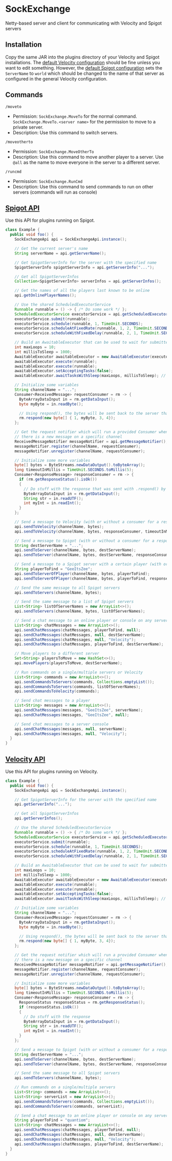 # SockExchange
Netty-based server and client for communicating with Velocity and Spigot servers

## Installation
Copy the same JAR into the plugins directory of your Velocity and Spigot installations. The
[default Velocity configuration](https://github.com/quantiom/SockExchangeVelocity/blob/master/src/main/resources/velocity-config.yml)
should be fine unless you want to edit something. However, the [default Spigot configuration](https://github.com/quantiom/SockExchangeVelocity/blob/master/src/main/resources/config.yml)
sets the `ServerName` to `world` which should be changed to the name of that server as configured
in the general Velocity configuration.

## Commands
`/moveto`
  - Permission: `SockExchange.MoveTo` for the normal command. `SockExchange.MoveTo.<server name>` for the permission to move to a private server.
  - Description: Use this command to switch servers.

`/moveotherto`
  - Permission: `SockExchange.MoveOtherTo`
  - Description: Use this command to move another player to a server. Use `@all` as the name to move everyone in the server to a different server.

`/runcmd`
  - Permission: `SockExchange.RunCmd`
  - Description: Use this command to send commands to run on other servers (commands will run as console)

## [Spigot API](https://github.com/GeeItsZee/SockExchange/blob/master/src/main/java/com/gmail/tracebachi/SockExchange/Spigot/SockExchangeApi.java)
Use this API for plugins running on Spigot.

```java
class Example {
  public void foo() {
    SockExchangeApi api = SockExchangeApi.instance();

    // Get the current server's name
    String serverName = api.getServerName();

    // Get SpigotServerInfo for the server with the specified name
    SpigotServerInfo spigotServerInfo = api.getServerInfo("...");

    // Get all SpigotServerInfos
    Collection<SpigotServerInfo> serverInfos = api.getServerInfos();

    // Get the names of all the players last known to be online
    api.getOnlinePlayerNames();

    // Use the shared ScheduledExecutorService
    Runnable runnable = () -> { /* Do some work */ };
    ScheduledExecutorService executorService = api.getScheduledExecutorService();
    executorService.submit(runnable);
    executorService.schedule(runnable, 1, TimeUnit.SECONDS);
    executorService.scheduleAtFixedRate(runnable, 1, 2, TimeUnit.SECONDS);
    executorService.scheduleWithFixedDelay(runnable, 2, 1, TimeUnit.SECONDS);

    // Build an AwaitableExecutor that can be used to wait for submitted tasks to finish
    int maxLoops = 10;
    int millisToSleep = 1000;
    AwaitableExecutor awaitableExecutor = new AwaitableExecutor(executorService);
    awaitableExecutor.execute(runnable);
    awaitableExecutor.execute(runnable);
    awaitableExecutor.setAcceptingTasks(false);
    awaitableExecutor.awaitTasksWithSleep(maxLoops, millisToSleep); // Throws InterruptedException

    // Initialize some variables
    String channelName = "...";
    Consumer<ReceivedMessage> requestConsumer = rm -> {
      ByteArrayDataInput in = rm.getDataInput();
      byte myByte = in.readByte();

      // Using respond(), the bytes will be sent back to the server that made the request
      rm.respond(new byte[] { 1, myByte, 3, 4});
    };

    // Get the request notifier which will run a provided Consumer when
    // there is a new message on a specific channel
    ReceivedMessageNotifier messageNotifier = api.getMessageNotifier();
    messageNotifier.register(channelName, requestConsumer);
    messageNotifier.unregister(channelName, requestConsumer);

    // Initialize some more variables
    byte[] bytes = ByteStreams.newDataOutput().toByteArray();
    long timeoutInMillis = TimeUnit.SECONDS.toMillis(5);
    Consumer<ResponseMessage> responseConsumer = rm -> {
      if (rm.getResponseStatus().isOk())
      {
        // Do stuff with the response that was sent with .respond() by the other server
        ByteArrayDataInput in = rm.getDataInput();
        String str = in.readUTF();
        int myInt = in.readInt();
      }
    };

    // Send a message to Velocity (with or without a consumer for a response)
    api.sendToVelocity(channelName, bytes);
    api.sendToVelocity(channelName, bytes, responseConsumer, timeoutInMillis);

    // Send a message to Spigot (with or without a consumer for a response)
    String destServerName = "...";
    api.sendToServer(channelName, bytes, destServerName);
    api.sendToServer(channelName, bytes, destServerName, responseConsumer, timeoutInMillis);

    // Send a message to a Spigot server with a certain player (with or without a consumer)
    String playerToFind = "GeeItsZee";
    api.sendToServerOfPlayer(channelName, bytes, playerToFind);
    api.sendToServerOfPlayer(channelName, bytes, playerToFind, responseConsumer, timeoutInMillis);

    // Send the same message to all Spigot servers
    api.sendToServers(channelName, bytes);

    // Send the same message to a list of Spigot servers
    List<String> listOfServerNames = new ArrayList<>();
    api.sendToServers(channelName, bytes, listOfServerNames);

    // Send a chat message to an online player or console on any server
    List<String> chatMessages = new ArrayList<>();
    api.sendChatMessages(chatMessages, playerToFind, null);
    api.sendChatMessages(chatMessages, null, destServerName);
    api.sendChatMessages(chatMessages, null, "Velocity");
    api.sendChatMessages(chatMessages, playerToFind, destServerName);

    // Move players to a different server
    Set<String> playersToMove = new HashSet<>();
    api.movePlayers(playersToMove, destServerName);

    // Run commands on a single/multiple servers or Velocity
    List<String> commands = new ArrayList<>();
    api.sendCommandsToServers(commands, Collections.emptyList());
    api.sendCommandsToServers(commands, listOfServerNames);
    api.sendCommandsToVelocity(commands);

    // Send chat messages to a player
    List<String> messages = new ArrayList<>();
    api.sendChatMessages(messages, "GeeItsZee", serverName);
    api.sendChatMessages(messages, "GeeItsZee", null);

    // Send chat messages to a server console
    api.sendChatMessages(messages, null, serverName);
    api.sendChatMessages(messages, null, "Velocity");
  }
}
```

## [Velocity API](https://github.com/quantiom/SockExchangeVelocity/blob/master/src/main/java/com/gmail/tracebachi/SockExchange/Velocity/SockExchangeApi.java)
Use this API for plugins running on Velocity.

```java
class Example {
  public void foo() {
    SockExchangeApi api = SockExchangeApi.instance();

    // Get SpigotServerInfo for the server with the specified name
    api.getServerInfo("...");

    // Get all SpigotServerInfos
    api.getServerInfos();

    // Use the shared ScheduledExecutorService
    Runnable runnable = () -> { /* Do some work */ };
    ScheduledExecutorService executorService = api.getScheduledExecutorService();
    executorService.submit(runnable);
    executorService.schedule(runnable, 1, TimeUnit.SECONDS);
    executorService.scheduleAtFixedRate(runnable, 1, 2, TimeUnit.SECONDS);
    executorService.scheduleWithFixedDelay(runnable, 2, 1, TimeUnit.SECONDS);

    // Build an AwaitableExecutor that can be used to wait for submitted tasks to finish
    int maxLoops = 10;
    int millisToSleep = 1000;
    AwaitableExecutor awaitableExecutor = new AwaitableExecutor(executorService);
    awaitableExecutor.execute(runnable);
    awaitableExecutor.execute(runnable);
    awaitableExecutor.setAcceptingTasks(false);
    awaitableExecutor.awaitTasksWithSleep(maxLoops, millisToSleep); // Throws InterruptedException

    // Initialize some variables
    String channelName = "...";
    Consumer<ReceivedMessage> requestConsumer = rm -> {
      ByteArrayDataInput in = rm.getDataInput();
      byte myByte = in.readByte();

      // Using respond(), the bytes will be sent back to the server that made the request
      rm.respond(new byte[] { 1, myByte, 3, 4});
    };

    // Get the request notifier which will run a provided Consumer when
    // there is a new message on a specific channel
    ReceivedMessageNotifier messageNotifier = api.getMessageNotifier();
    messageNotifier.register(channelName, requestConsumer);
    messageNotifier.unregister(channelName, requestConsumer);

    // Initialize some more variables
    byte[] bytes = ByteStreams.newDataOutput().toByteArray();
    long timeoutInMillis = TimeUnit.SECONDS.toMillis(5);
    Consumer<ResponseMessage> responseConsumer = rm -> {
      ResponseStatus responseStatus = rm.getResponseStatus();
      if (responseStatus.isOk())
      {
        // Do stuff with the response
        ByteArrayDataInput in = rm.getDataInput();
        String str = in.readUTF();
        int myInt = in.readInt();
      }
    };

    // Send a message to Spigot (with or without a consumer for a response)
    String destServerName = "...";
    api.sendToServer(channelName, bytes, destServerName);
    api.sendToServer(channelName, bytes, destServerName, responseConsumer, timeoutInMillis);

    // Send the same message to all Spigot servers
    api.sendToServers(channelName, bytes);

    // Run commands on a single/multiple servers
    List<String> commands = new ArrayList<>();
    List<String> serverList = new ArrayList<>();
    api.sendCommandsToServers(commands, Collections.emptyList());
    api.sendCommandsToServers(commands, serverList);

    // Send a chat message to an online player or console on any server
    String playerToFind = "quantiom";
    List<String> chatMessages = new ArrayList<>();
    api.sendChatMessages(chatMessages, playerToFind, null);
    api.sendChatMessages(chatMessages, null, destServerName);
    api.sendChatMessages(chatMessages, null, "Velocity");
    api.sendChatMessages(chatMessages, playerToFind, destServerName);
  }
}
```
